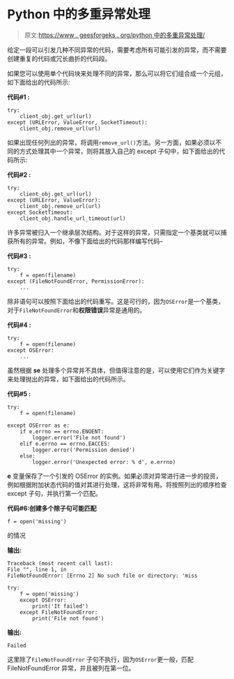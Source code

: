 # Python 中的多重异常处理

> 原文:[https://www . geesforgeks . org/python 中的多重异常处理/](https://www.geeksforgeeks.org/multiple-exception-handling-in-python/)

给定一段可以引发几种不同异常的代码，需要考虑所有可能引发的异常，而不需要创建重复的代码或冗长曲折的代码段。

如果您可以使用单个代码块来处理不同的异常，那么可以将它们组合成一个元组，如下面给出的代码所示:

**代码#1 :**

```
try:
    client_obj.get_url(url)
except (URLError, ValueError, SocketTimeout):
    client_obj.remove_url(url)
```

如果出现任何列出的异常，将调用`remove_url()`方法。另一方面，如果必须以不同的方式处理其中一个异常，则将其放入自己的 except 子句中，如下面给出的代码所示:

**代码#2 :**

```
try:
    client_obj.get_url(url)
except (URLError, ValueError):
    client_obj.remove_url(url)
except SocketTimeout:
    client_obj.handle_url_timeout(url)
```

许多异常被归入一个继承层次结构。对于这样的异常，只需指定一个基类就可以捕获所有的异常。例如，不像下面给出的代码那样编写代码–

**代码#3 :**

```
try:
    f = open(filename)
except (FileNotFoundError, PermissionError):
    ...
```

除非语句可以按照下面给出的代码重写。这是可行的，因为`OSError`是一个基类，对于`FileNotFoundError`和**权限错误**异常是通用的。

**代码#4 :**

```
try:
    f = open(filename)
except OSError:
    ...
```

虽然根据 **se** 处理多个异常并不具体，但值得注意的是，可以使用它们作为关键字来处理抛出的异常，如下面给出的代码所示。

**代码#5 :**

```
try:
    f = open(filename)

except OSError as e:
    if e.errno == errno.ENOENT:
        logger.error('File not found')
    elif e.errno == errno.EACCES:
        logger.error('Permission denied')
    else:
        logger.error('Unexpected error: % d', e.errno)
```

**e** 变量保存了一个引发的 OSError 的实例。如果必须对异常进行进一步的投资，例如根据附加状态代码的值对其进行处理，这将非常有用。将按照列出的顺序检查 except 子句，并执行第一个匹配。

**代码#6:创建多个除子句可能匹配**

```
f = open('missing')
```

的情况

**输出:**

```
Traceback (most recent call last):
File "", line 1, in 
FileNotFoundError: [Errno 2] No such file or directory: 'miss

```

```
try:
    f = open('missing')
    except OSError:
        print('It failed')
    except FileNotFoundError:
        print('File not found')
```

**输出:**

```
Failed

```

这里除了`FileNotFoundError` 子句不执行，因为`OSError`更一般，匹配 FileNotFoundError 异常，并且被列在第一位。